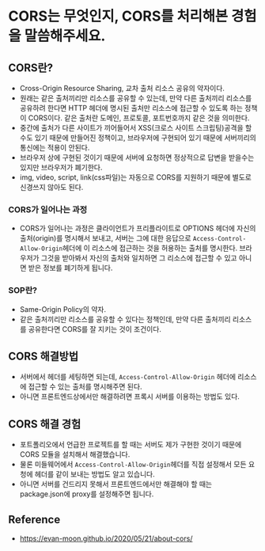 # CORS는 무엇인지, CORS를 처리해본 경험을 말씀해주세요.

## CORS란?

- Cross-Origin Resource Sharing, 교차 출처 리소스 공유의 약자이다.
- 원래는 같은 출처끼리만 리소스를 공유할 수 있는데, 만약 다른 출처끼리 리소스를 공유하려 한다면 HTTP 헤더에 명시된 출처만 리소스에 접근할 수 있도록 하는 정책이 CORS이다. 같은 출처란 도메인, 프로토콜, 포트번호까지 같은 것을 의미한다.
- 중간에 출처가 다른 사이트가 끼어들어서 XSS(크로스 사이트 스크립팅)공격을 할 수도 있기 때문에 만들어진 정책이고, 브라우저에 구현되어 있기 때문에 서버끼리의 통신에는 적용이 안된다.
- 브라우저 상에 구현된 것이기 때문에 서버에 요청하면 정상적으로 답변을 받을수는 있지만 브라우저가 폐기한다.
- img, video, script, link(css파일)는 자동으로 CORS를 지원하기 때문에 별도로 신경쓰지 않아도 된다.

### CORS가 일어나는 과정

- CORS가 일어나는 과정은 클라이언트가 프리플라이트로 OPTIONS 헤더에 자신의 출처(origin)를 명시해서 보내고, 서버는 그에 대한 응답으로 `Access-Control-Allow-Origin`헤더에 이 리소스에 접근하는 것을 허용하는 출처를 명시한다. 브라우저가 그것을 받아봐서 자신의 출처와 일치하면 그 리소스에 접근할 수 있고 아니면 받은 정보를 폐기하게 됩니다.

### SOP란?

- Same-Origin Policy의 약자.
- 같은 출처끼리만 리소스를 공유할 수 있다는 정책인데, 만약 다른 출처끼리 리소스를 공유한다면 CORS를 잘 지키는 것이 조건이다.

## CORS 해결방법

- 서버에서 헤더를 세팅하면 되는데, `Access-Control-Allow-Origin` 헤더에 리소스에 접근할 수 있는 출처를 명시해주면 된다.
- 아니면 프론트엔드상에서만 해결하려면 프록시 서버를 이용하는 방법도 있다.

## CORS 해결 경험

- 포트폴리오에서 언급한 프로젝트를 할 때는 서버도 제가 구현한 것이기 때문에 CORS 모듈을 설치해서 해결했습니다.
- 물론 미들웨어에서 `Access-Control-Allow-Origin`헤더를 직접 설정해서 모든 요청에 헤더를 같이 보내는 방법도 알고 있습니다.
- 아니면 서버를 건드리지 못해서 프론트엔드에서만 해결해야 할 때는 package.json에 proxy를 설정해주면 됩니다.

## Reference

- https://evan-moon.github.io/2020/05/21/about-cors/
